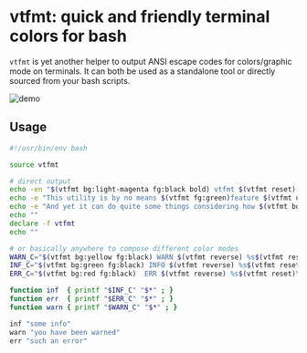 # vtfmt: quick and friendly terminal colors for bash

`vtfmt` is yet another helper to output ANSI escape codes for colors/graphic
mode on terminals.  It can both be used as a standalone tool or directly sourced
from your bash scripts.

![demo](https://user-images.githubusercontent.com/208952/146025087-4a0e8fb7-08e4-4b55-bba4-ef8eabc72451.png)

## Usage

```bash
#!/usr/bin/env bash

source vtfmt

# direct output
echo -en "$(vtfmt bg:light-magenta fg:black bold) vtfmt $(vtfmt reset) "
echo -e "This utility is by no means $(vtfmt fg:green)feature $(vtfmt underline)complete.$(vtfmt reset) "
echo -e "And yet it can do quite some things considering how $(vtfmt bold)small$(vtfmt normal) it is!"
echo ""
declare -f vtfmt
echo ""

# or basically anywhere to compose different color modes
WARN_C="$(vtfmt bg:yellow fg:black) WARN $(vtfmt reverse) %s$(vtfmt reset)\n"
INF_C="$(vtfmt bg:green fg:black) INFO $(vtfmt reverse) %s$(vtfmt reset)\n"
ERR_C="$(vtfmt bg:red fg:black)  ERR $(vtfmt reverse) %s$(vtfmt reset)\n"

function inf  { printf "$INF_C" "$*" ; }
function err  { printf "$ERR_C" "$*" ; }
function warn { printf "$WARN_C" "$*" ; }

inf "some info"
warn "you have been warned"
err "such an error"
```
